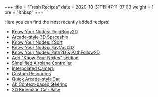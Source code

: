 +++
title = "Fresh Recipes"
date = 2020-10-31T15:47:11-07:00
weight = 1
pre = "<i class='fas fa-newspaper fa-fw'></i>&nbsp"
+++

Here you can find the most recently added recipes:

* [Know Your Nodes: RigidBody2D](/godot_recipes/kyn/rigidbody2d/)
* [Arcade-style 3D Spaceship](/godot_recipes/3d/spaceship)
* [Know Your Nodes: YSort](/godot_recipes/kyn/ysort/)
* [Know Your Nodes: RayCast2D](/godot_recipes/kyn/raycast2d/)
* [Know Your Nodes: Path2D & PathFollow2D](/godot_recipes/kyn/path2d/)
* [Add "Know Your Nodes" section](/godot_recipes/kyn/)
* [Simplified Airplane Controller](/godot_recipes/3d/simple_airplane/)
* [Interpolated Camera](/godot_recipes/3d/interpolated_camera/)
* [Custom Resources](/godot_recipes/basics/custom_resources/)
* [Quick Arcade-style Car](/godot_recipes/3d/3d_sphere_car/)
* [AI: Context-based Steering](/godot_recipes/ai/context_map)
* [3D Kinematic Car: Base](/godot_recipes/3d/kinematic_car/car_base/)
